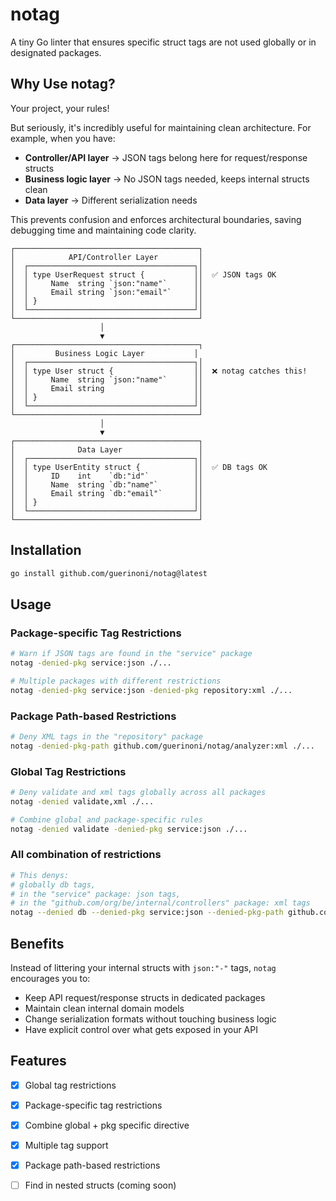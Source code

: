 # notag

A tiny Go linter that ensures specific struct tags are not used globally or in designated packages.

## Why Use notag?

Your project, your rules! 

But seriously, it's incredibly useful for maintaining clean architecture. For example, when you have:
- **Controller/API layer** → JSON tags belong here for request/response structs
- **Business logic layer** → No JSON tags needed, keeps internal structs clean
- **Data layer** → Different serialization needs

This prevents confusion and enforces architectural boundaries, saving debugging time and maintaining code clarity.

```
┌─────────────────────────────────────────┐
│            API/Controller Layer         │
│  ┌─────────────────────────────────────┐│
│  │ type UserRequest struct {           ││  ✅ JSON tags OK
│  │     Name  string `json:"name"`      ││
│  │     Email string `json:"email"`     ││
│  │ }                                   ││
│  └─────────────────────────────────────┘│
└─────────────────────────────────────────┘
                    │
                    ▼
┌─────────────────────────────────────────┐
│         Business Logic Layer           │
│  ┌─────────────────────────────────────┐│
│  │ type User struct {                  ││  ❌ notag catches this!
│  │     Name  string `json:"name"`      ││
│  │     Email string                    ││
│  │ }                                   ││
│  └─────────────────────────────────────┘│
└─────────────────────────────────────────┘
                    │
                    ▼
┌─────────────────────────────────────────┐
│              Data Layer                 │
│  ┌─────────────────────────────────────┐│
│  │ type UserEntity struct {            ││  ✅ DB tags OK
│  │     ID    int    `db:"id"`          ││
│  │     Name  string `db:"name"`        ││
│  │     Email string `db:"email"`       ││
│  │ }                                   ││
│  └─────────────────────────────────────┘│
└─────────────────────────────────────────┘
```

## Installation

```bash
go install github.com/guerinoni/notag@latest
```

## Usage

### Package-specific Tag Restrictions
```bash
# Warn if JSON tags are found in the "service" package
notag -denied-pkg service:json ./...

# Multiple packages with different restrictions
notag -denied-pkg service:json -denied-pkg repository:xml ./...
```

### Package Path-based Restrictions
```bash
# Deny XML tags in the "repository" package
notag -denied-pkg-path github.com/guerinoni/notag/analyzer:xml ./...
```

### Global Tag Restrictions
```bash
# Deny validate and xml tags globally across all packages
notag -denied validate,xml ./...

# Combine global and package-specific rules
notag -denied validate -denied-pkg service:json ./...
```

### All combination of restrictions
```bash
# This denys:
# globally db tags,
# in the "service" package: json tags,
# in the "github.com/org/be/internal/controllers" package: xml tags
notag --denied db --denied-pkg service:json --denied-pkg-path github.com/org/be/internal/controllers:xml ./...
```

## Benefits

Instead of littering your internal structs with `json:"-"` tags, `notag` encourages you to:
- Keep API request/response structs in dedicated packages
- Maintain clean internal domain models
- Change serialization formats without touching business logic
- Have explicit control over what gets exposed in your API

## Features

- [x] Global tag restrictions
- [x] Package-specific tag restrictions
- [x] Combine global + pkg specific directive
- [x] Multiple tag support
- [x] Package path-based restrictions
- [ ] Find in nested structs (coming soon)

